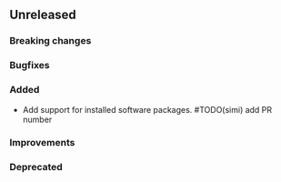<!-- When adding an entry to the Changelog:
- Please follow the Keep a Changelog: http://keepachangelog.com/ guidelines.
- Please insert your changelog line ordered by PR ID.
Thanks, you're awesome :-) -->

## Unreleased

### Breaking changes

### Bugfixes

### Added
* Add support for installed software packages. #TODO(simi) add PR number

### Improvements

### Deprecated


<!-- All empty sections:

## Unreleased

### Breaking changes

### Bugfixes

### Added

### Improvements

### Deprecated

-->
